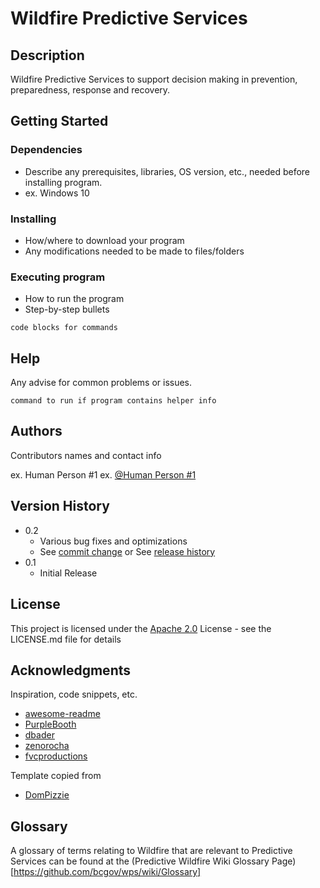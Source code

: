 # Wildfire Predictive Services

## Description

Wildfire Predictive Services to support decision making in prevention, preparedness, response and recovery.


## Getting Started

### Dependencies

* Describe any prerequisites, libraries, OS version, etc., needed before installing program.
* ex. Windows 10

### Installing

* How/where to download your program
* Any modifications needed to be made to files/folders

### Executing program

* How to run the program
* Step-by-step bullets
```
code blocks for commands
```

## Help

Any advise for common problems or issues.
```
command to run if program contains helper info
```

## Authors

Contributors names and contact info

ex. Human Person #1
ex. [@Human Person #1](https://github.com/humanpersonnumberone)

## Version History

* 0.2
    * Various bug fixes and optimizations
    * See [commit change]() or See [release history]()
* 0.1
    * Initial Release

## License

This project is licensed under the [Apache 2.0](https://www.apache.org/licenses/LICENSE-2.0) License - see the LICENSE.md file for details

## Acknowledgments

Inspiration, code snippets, etc.
* [awesome-readme](https://github.com/matiassingers/awesome-readme)
* [PurpleBooth](https://gist.github.com/PurpleBooth/109311bb0361f32d87a2)
* [dbader](https://github.com/dbader/readme-template)
* [zenorocha](https://gist.github.com/zenorocha/4526327)
* [fvcproductions](https://gist.github.com/fvcproductions/1bfc2d4aecb01a834b46)

Template copied from
* [DomPizzie](https://gist.github.com/DomPizzie/7a5ff55ffa9081f2de27c315f5018afc)

## Glossary

A glossary of terms relating to Wildfire that are relevant to Predictive Services can be found at the (Predictive Wildfire Wiki Glossary Page)[https://github.com/bcgov/wps/wiki/Glossary]